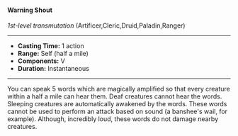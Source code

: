 #### Warning Shout
*1st-level transmutation* (Artificer,Cleric,Druid,Paladin,Ranger)
___
- **Casting Time:** 1 action
- **Range:** Self (half a mile)
- **Components:** V
- **Duration:** Instantaneous
---
You can speak 5 words which are magically
amplified so that every creature within a half a mile
can hear them. Deaf creatures cannot hear the
words. Sleeping creatures are automatically
awakened by the words. These words cannot be
used to perform an attack based on sound (a
banshee's wail, for example). Although, incredibly
loud, these words do not damage nearby creatures.
